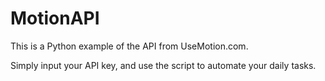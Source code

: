 # MotionAPI
This is a Python example of the API from UseMotion.com.

Simply input your API key, and use the script to automate your daily tasks.